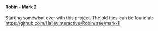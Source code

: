 #### Robin - Mark 2
Starting somewhat over with this project. The old files can be found at:
https://github.com/HalleyInteractive/Robin/tree/mark-1

